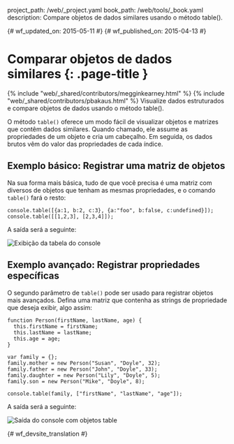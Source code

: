 project_path: /web/_project.yaml
book_path: /web/tools/_book.yaml
description: Compare objetos de dados similares usando o método table().

{# wf_updated_on: 2015-05-11 #}
{# wf_published_on: 2015-04-13 #}

# Comparar objetos de dados similares {: .page-title }

{% include "web/_shared/contributors/megginkearney.html" %}
{% include "web/_shared/contributors/pbakaus.html" %}
Visualize dados estruturados e compare objetos de dados usando o método table().

O método `table()` oferece um modo fácil de visualizar objetos e matrizes que contêm dados similares. Quando chamado, ele assume as propriedades de um objeto e cria um cabeçalho. Em seguida, os dados brutos vêm do valor das propriedades de cada índice.


## Exemplo básico: Registrar uma matriz de objetos

Na sua forma mais básica, tudo de que você precisa é uma matriz com diversos de objetos que tenham as mesmas propriedades, e o comando `table()` fará o resto:


    console.table([{a:1, b:2, c:3}, {a:"foo", b:false, c:undefined}]);
    console.table([[1,2,3], [2,3,4]]);
    
  
A saída será a seguinte:

![Exibição da tabela do console](images/table-arrays.png)

## Exemplo avançado: Registrar propriedades específicas

O segundo parâmetro de `table()` pode ser usado para registrar objetos mais avançados. Defina uma matriz que contenha as strings de propriedade que deseja exibir, algo assim:


    function Person(firstName, lastName, age) {
      this.firstName = firstName;
      this.lastName = lastName;
      this.age = age;
    }
    
    var family = {};
    family.mother = new Person("Susan", "Doyle", 32);
    family.father = new Person("John", "Doyle", 33);
    family.daughter = new Person("Lily", "Doyle", 5);
    family.son = new Person("Mike", "Doyle", 8);
    
    console.table(family, ["firstName", "lastName", "age"]);
    

A saída será a seguinte:

![Saída do console com objetos table](images/table-people-objects.png)




{# wf_devsite_translation #}
